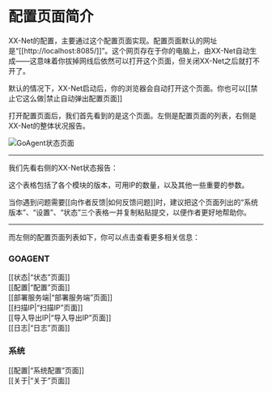 # 配置页面简介

XX-Net的配置，主要通过这个配置页面实现。配置页面默认的网址是“[[http://localhost:8085/]]”。这个网页存在于你的电脑上，由XX-Net自动生成——这意味着你拔掉网线后依然可以打开这个页面，但关闭XX-Net之后就打不开了。

默认的情况下，XX-Net启动后，你的浏览器会自动打开这个页面。你也可以[[禁止它这么做|禁止自动弹出配置页面]]

打开配置页面后，我们首先看到的是这个页面。左侧是配置页面的列表，右侧是XX-Net的整体状况报告。

![GoAgent状态页面](https://cloud.githubusercontent.com/assets/6830787/8200585/a2806136-14f9-11e5-9bdc-139f34ce4ef7.PNG)
***


我们先看右侧的XX-Net状态报告：

这个表格包括了各个模块的版本，可用IP的数量，以及其他一些重要的参数。


当你遇到问题需要[[向作者反馈|如何反馈问题]]时，建议把这个页面列出的“系统版本”、“设置”、“状态”三个表格一并复制粘贴提交，以便作者更好地帮助你。


***

而左侧的配置页面列表如下，你可以点击查看更多相关信息：

### GOAGENT
[[状态|“状态”页面]]    
[[配置|“配置”页面]]    
[[部署服务端|“部署服务端”页面]]    
[[扫描IP|“扫描IP”页面]]    
[[导入导出IP|“导入导出IP”页面]]    
[[日志|“日志”页面]]    
### 系统
[[配置|“系统配置”页面]]    
[[关于|“关于”页面]]    